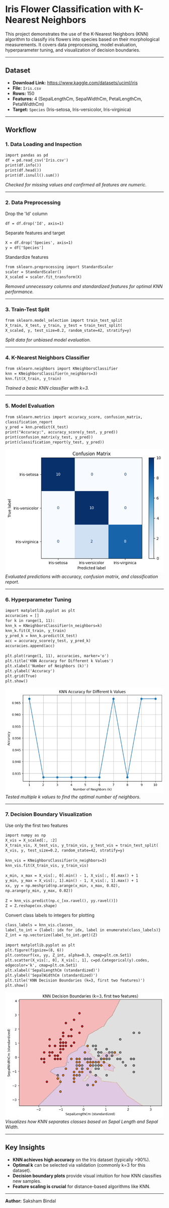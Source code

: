 # Iris Flower Classification with K-Nearest Neighbors

This project demonstrates the use of the K-Nearest Neighbors (KNN) algorithm to classify iris flowers into species based on their morphological measurements. It covers data preprocessing, model evaluation, hyperparameter tuning, and visualization of decision boundaries.

---

## Dataset

- **Download Link:** https://www.kaggle.com/datasets/uciml/iris
- **File:** `Iris.csv`
- **Rows:** 150
- **Features:** 4 (SepalLengthCm, SepalWidthCm, PetalLengthCm, PetalWidthCm)
- **Target:** `Species` (Iris-setosa, Iris-versicolor, Iris-virginica)

---

## Workflow

### 1. Data Loading and Inspection
```
import pandas as pd
df = pd.read_csv('Iris.csv')
print(df.info())
print(df.head())
print(df.isnull().sum())
```
*Checked for missing values and confirmed all features are numeric.*

---

### 2. Data Preprocessing

Drop the 'Id' column
```
df = df.drop('Id', axis=1)
```

Separate features and target
```
X = df.drop('Species', axis=1)
y = df['Species']
```

Standardize features
```
from sklearn.preprocessing import StandardScaler
scaler = StandardScaler()
X_scaled = scaler.fit_transform(X)
```
*Removed unnecessary columns and standardized features for optimal KNN performance.*

---

### 3. Train-Test Split
```
from sklearn.model_selection import train_test_split
X_train, X_test, y_train, y_test = train_test_split(
X_scaled, y, test_size=0.2, random_state=42, stratify=y)
```
*Split data for unbiased model evaluation.*

---

### 4. K-Nearest Neighbors Classifier
```
from sklearn.neighbors import KNeighborsClassifier
knn = KNeighborsClassifier(n_neighbors=3)
knn.fit(X_train, y_train)
```
*Trained a basic KNN classifier with k=3.*

---

### 5. Model Evaluation
```
from sklearn.metrics import accuracy_score, confusion_matrix, classification_report
y_pred = knn.predict(X_test)
print("Accuracy:", accuracy_score(y_test, y_pred))
print(confusion_matrix(y_test, y_pred))
print(classification_report(y_test, y_pred))
```
![Confusion Matrix](confusion-matrix.png)
*Evaluated predictions with accuracy, confusion matrix, and classification report.*

---

### 6. Hyperparameter Tuning
```
import matplotlib.pyplot as plt
accuracies = []
for k in range(1, 11):
knn_k = KNeighborsClassifier(n_neighbors=k)
knn_k.fit(X_train, y_train)
y_pred_k = knn_k.predict(X_test)
acc = accuracy_score(y_test, y_pred_k)
accuracies.append(acc)

plt.plot(range(1, 11), accuracies, marker='o')
plt.title('KNN Accuracy for Different k Values')
plt.xlabel('Number of Neighbors (k)')
plt.ylabel('Accuracy')
plt.grid(True)
plt.show()
```
![Accuracy vs k](accuracy_vs_k.png)
*Tested multiple k values to find the optimal number of neighbors.*

---

### 7. Decision Boundary Visualization

Use only the first two features
```
import numpy as np
X_vis = X_scaled[:, :2]
X_train_vis, X_test_vis, y_train_vis, y_test_vis = train_test_split(
X_vis, y, test_size=0.2, random_state=42, stratify=y)

knn_vis = KNeighborsClassifier(n_neighbors=3)
knn_vis.fit(X_train_vis, y_train_vis)

x_min, x_max = X_vis[:, 0].min() - 1, X_vis[:, 0].max() + 1
y_min, y_max = X_vis[:, 1].min() - 1, X_vis[:, 1].max() + 1
xx, yy = np.meshgrid(np.arange(x_min, x_max, 0.02),
np.arange(y_min, y_max, 0.02))

Z = knn_vis.predict(np.c_[xx.ravel(), yy.ravel()])
Z = Z.reshape(xx.shape)
```

Convert class labels to integers for plotting
```
class_labels = knn_vis.classes_
label_to_int = {label: idx for idx, label in enumerate(class_labels)}
Z_int = np.vectorize(label_to_int.get)(Z)

import matplotlib.pyplot as plt
plt.figure(figsize=(8, 6))
plt.contourf(xx, yy, Z_int, alpha=0.3, cmap=plt.cm.Set1)
plt.scatter(X_vis[:, 0], X_vis[:, 1], c=pd.Categorical(y).codes, edgecolor='k', cmap=plt.cm.Set1)
plt.xlabel('SepalLengthCm (standardized)')
plt.ylabel('SepalWidthCm (standardized)')
plt.title('KNN Decision Boundaries (k=3, first two features)')
plt.show()
```
![Decision Boundary](knn-decision-boundaries.png)
*Visualizes how KNN separates classes based on Sepal Length and Sepal Width.*

---

## Key Insights

- **KNN achieves high accuracy** on the Iris dataset (typically >90%).
- **Optimal k** can be selected via validation (commonly k=3 for this dataset).
- **Decision boundary plots** provide visual intuition for how KNN classifies new samples.
- **Feature scaling is crucial** for distance-based algorithms like KNN.

---

**Author:** Saksham Bindal
